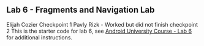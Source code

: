 ## Lab 6 - Fragments and Navigation Lab

Elijah Cozier Checkpoint 1
Pavly Rizk - Worked but did not finish checkpoint 2
This is the starter code for lab 6, see [Android University Course - Lab 6](https://courses.codepath.com/courses/android_university_kotlin/unit/6#!exercises) for additional instructions.


